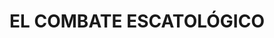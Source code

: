 ---
capo: 0
id: 53
lang: es-es
step: pre
subtitle: ''
tags:
- int
- pas
- pen
title: EL COMBATE ESCATOLÓGICO
---
